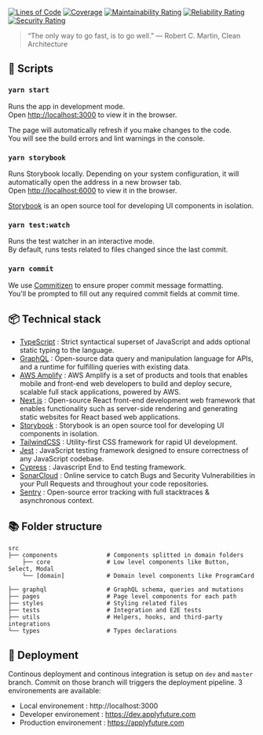 [![Lines of Code](https://sonarcloud.io/api/project_badges/measure?project=ApplyFutureEd_students&metric=ncloc&token=3d70e9ad498ddc4ff4e7e82124ed96f9c99eb48d)](https://sonarcloud.io/dashboard?id=ApplyFutureEd_students)
[![Coverage](https://sonarcloud.io/api/project_badges/measure?project=ApplyFutureEd_students&metric=coverage&token=3d70e9ad498ddc4ff4e7e82124ed96f9c99eb48d)](https://sonarcloud.io/dashboard?id=ApplyFutureEd_students)
[![Maintainability Rating](https://sonarcloud.io/api/project_badges/measure?project=ApplyFutureEd_students&metric=sqale_rating&token=3d70e9ad498ddc4ff4e7e82124ed96f9c99eb48d)](https://sonarcloud.io/dashboard?id=ApplyFutureEd_students)
[![Reliability Rating](https://sonarcloud.io/api/project_badges/measure?project=ApplyFutureEd_students&metric=reliability_rating&token=3d70e9ad498ddc4ff4e7e82124ed96f9c99eb48d)](https://sonarcloud.io/dashboard?id=ApplyFutureEd_students)
[![Security Rating](https://sonarcloud.io/api/project_badges/measure?project=ApplyFutureEd_students&metric=security_rating&token=3d70e9ad498ddc4ff4e7e82124ed96f9c99eb48d)](https://sonarcloud.io/dashboard?id=ApplyFutureEd_students)

> “The only way to go fast, is to go well.” ― Robert C. Martin, Clean Architecture

## 🤖 Scripts

### `yarn start`

Runs the app in development mode.<br>
Open [http://localhost:3000](http://localhost:3000) to view it in the browser.

The page will automatically refresh if you make changes to the code.<br>
You will see the build errors and lint warnings in the console.

### `yarn storybook`

Runs Storybook locally. Depending on your system configuration, it will automatically open the address in a new browser tab.<br>
Open [http://localhost:6000](http://localhost:6000) to view it in the browser.

[Storybook](https://storybook.js.org) is an open source tool for developing UI components in isolation.

### `yarn test:watch`

Runs the test watcher in an interactive mode.<br>
By default, runs tests related to files changed since the last commit.

### `yarn commit`

We use [Commitizen](https://github.com/commitizen/cz-cli) to ensure proper commit message formatting.<br>
You'll be prompted to fill out any required commit fields at commit time.

## 📦 Technical stack

-   [TypeScript](https://www.typescriptlang.org/) : Strict syntactical superset of JavaScript and adds optional static typing to the language.
-   [GraphQL](https://graphql.org/) : Open-source data query and manipulation language for APIs, and a runtime for fulfilling queries with existing data.
-   [AWS Amplify](https://docs.amplify.aws/) : AWS Amplify is a set of products and tools that enables mobile and front-end web developers to build and deploy secure, scalable full stack applications, powered by AWS.
-   [Next.js](https://nextjs.org/) : Open-source React front-end development web framework that enables functionality such as server-side rendering and generating static websites for React based web applications.
-   [Storybook](https://storybook.js.org/) : Storybook is an open source tool for developing UI components in isolation.
-   [TailwindCSS](https://tailwindcss.com/) : Utility-first CSS framework for rapid UI development.
-   [Jest](https://jestjs.io/) : JavaScript testing framework designed to ensure correctness of any JavaScript codebase.
-   [Cypress](https://cypress.io/) : Javascript End to End testing framework.
-   [SonarCloud](https://sonarcloud.io/) : Online service to catch Bugs and Security Vulnerabilities in your Pull Requests and throughout your code repositories.
-   [Sentry](https://sentry.io/) : Open-source error tracking with full stacktraces & asynchronous context.

## 📚 Folder structure

    src
    ├── components              # Components splitted in domain folders
        ├── core                # Low level components like Button, Select, Modal
        └── [domain]            # Domain level components like ProgramCard

    ├── graphql                 # GraphQL schema, queries and mutations
    ├── pages                   # Page level components for each path
    ├── styles                  # Styling related files
    ├── tests                   # Integration and E2E tests
    ├── utils                   # Helpers, hooks, and third-party integrations
    └── types                   # Types declarations

## 🚀 Deployment

Continous deployment and continous integration is setup on `dev` and `master` branch. Commit on those branch will triggers the deployment pipeline. 3 environements are available:

-   Local environement : http://localhost:3000
-   Developer environement : https://dev.applyfuture.com
-   Production environement : https://applyfuture.com
